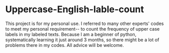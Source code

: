 # Uppercase-English-lable-count
This project is for my personal use. I referred to many other experts' codes to meet my personal requirement-- to count the frequency of upper case labels in my labeled texts. Because I am a beginner of python, systematically learning it just around 3 months, so there might be a lot of problems there in my codes. All advice will be welcome.
